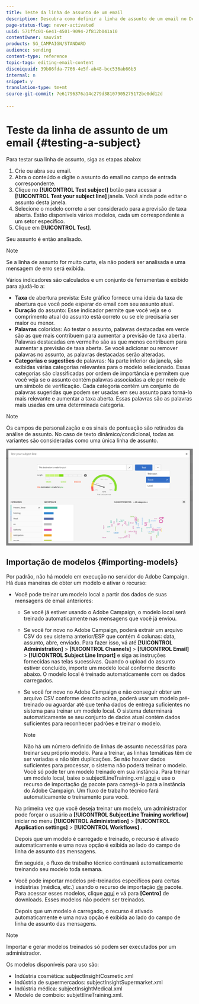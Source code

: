 ```yaml
---
title: Teste da linha de assunto de um email
description: Descubra como definir a linha de assunto de um email no Designer de email.
page-status-flag: never-activated
uuid: 571ffc01-6e41-4501-9094-2f812b041a10
contentOwner: sauviat
products: SG_CAMPAIGN/STANDARD
audience: sending
content-type: reference
topic-tags: editing-email-content
discoiquuid: 39b86fda-7766-4e5f-ab48-bcc536ab66b3
internal: n
snippet: y
translation-type: tm+mt
source-git-commit: 7e61796376a14c279d38107905275172be0dd12d

---
```


# Teste da linha de assunto de um email {#testing-a-subject}

Para testar sua linha de assunto, siga as etapas abaixo:

1. Crie ou abra seu email.
1. Abra o conteúdo e digite o assunto do email no campo de entrada correspondente.
1. Clique no **[!UICONTROL Test subject]** botão para acessar a **[!UICONTROL Test your subject line]** janela. Você ainda pode editar o assunto desta janela.
1. Selecione o modelo correto a ser considerado para a previsão de taxa aberta. Estão disponíveis vários modelos, cada um correspondente a um setor específico.
1. Clique em **[!UICONTROL Test]**.

Seu assunto é então analisado.

>[!NOTE]
>
>Se a linha de assunto for muito curta, ela não poderá ser analisada e uma mensagem de erro será exibida.

Vários indicadores são calculados e um conjunto de ferramentas é exibido para ajudá-lo a:

* **Taxa** de abertura prevista: Este gráfico fornece uma ideia da taxa de abertura que você pode esperar do email com seu assunto atual.
* **Duração** do assunto: Esse indicador permite que você veja se o comprimento atual do assunto está correto ou se ele precisaria ser maior ou menor.
* **Palavras** coloridas: Ao testar o assunto, palavras destacadas em verde são as que mais contribuem para aumentar a previsão de taxa aberta. Palavras destacadas em vermelho são as que menos contribuem para aumentar a previsão de taxa aberta. Se você adicionar ou remover palavras no assunto, as palavras destacadas serão alteradas.
* **Categorias e sugestões** de palavras: Na parte inferior da janela, são exibidas várias categorias relevantes para o modelo selecionado. Essas categorias são classificadas por ordem de importância e permitem que você veja se o assunto contém palavras associadas a ele por meio de um símbolo de verificação. Cada categoria contém um conjunto de palavras sugeridas que podem ser usadas em seu assunto para torná-lo mais relevante e aumentar a taxa aberta. Essas palavras são as palavras mais usadas em uma determinada categoria.

>[!NOTE]
>
>Os campos de personalização e os sinais de pontuação são retirados da análise de assunto. No caso de texto dinâmico/condicional, todas as variantes são consideradas como uma única linha de assunto.

![](assets/predictive_subject_line_example.png)

## Importação de modelos {#importing-models}

Por padrão, não há modelo em execução no servidor do Adobe Campaign. Há duas maneiras de obter um modelo e ativar o recurso:

* Você pode treinar um modelo local a partir dos dados de suas mensagens de email anteriores:

   * Se você já estiver usando o Adobe Campaign, o modelo local será treinado automaticamente nas mensagens que você já enviou.
   * Se você for novo no Adobe Campaign, poderá extrair um arquivo CSV do seu sistema anterior/ESP que contém 4 colunas: data, assunto, abre, enviado. Para fazer isso, vá até **[!UICONTROL Administration]** > **[!UICONTROL Channels]** > **[!UICONTROL Email]** > **[!UICONTROL Subject Line Import]** e siga as instruções fornecidas nas telas sucessivas. Quando o upload do assunto estiver concluído, importe um modelo local conforme descrito abaixo. O modelo local é treinado automaticamente com os dados carregados.
   * Se você for novo no Adobe Campaign e não conseguir obter um arquivo CSV conforme descrito acima, poderá usar um modelo pré-treinado ou aguardar até que tenha dados de entrega suficientes no sistema para treinar um modelo local. O sistema determinará automaticamente se seu conjunto de dados atual contém dados suficientes para reconhecer padrões e treinar o modelo.

      >[!NOTE]
      >
      >Não há um número definido de linhas de assunto necessárias para treinar seu próprio modelo. Para a treinar, as linhas temáticas têm de ser variadas e não têm duplicações. Se não houver dados suficientes para processar, o sistema não poderá treinar o modelo. Você só pode ter um modelo treinado em sua instância.
   Para treinar um modelo local, baixe o subjectLineTraining.xml [aqui](https://support.neolane.net/webApp/downloadCenter?__userConfig=psaDownloadCenter) e use o recurso de importação [de](../../automating/using/managing-packages.md) pacote para carregá-lo para a instância do Adobe Campaign. Um fluxo de trabalho técnico fará automaticamente o treinamento para você.

   Na primeira vez que você deseja treinar um modelo, um administrador pode forçar o usuário a **[!UICONTROL SubjectLine Training workflow]** iniciar no menu **[!UICONTROL Administration]** > **[!UICONTROL Application settings]** > **[!UICONTROL Workflows]** .

   Depois que um modelo é carregado e treinado, o recurso é ativado automaticamente e uma nova opção é exibida ao lado do campo de linha de assunto das mensagens.

   Em seguida, o fluxo de trabalho técnico continuará automaticamente treinando seu modelo toda semana.

* Você pode importar modelos pré-treinados específicos para certas indústrias (médica, etc.) usando o recurso de importação [de](../../automating/using/managing-packages.md) pacote. Para acessar esses modelos, clique [aqui](https://support.neolane.net/webApp/extranetLogin) e vá para **[Centro]** de downloads. Esses modelos não podem ser treinados.

   Depois que um modelo é carregado, o recurso é ativado automaticamente e uma nova opção é exibida ao lado do campo de linha de assunto das mensagens.

>[!NOTE]
>
>Importar e gerar modelos treinados só podem ser executados por um administrador.

Os modelos disponíveis para uso são:

* Indústria cosmética: subjectInsightCosmetic.xml
* Indústria de supermercados: subjectInsightSupermarket.xml
* Indústria médica: subjectInsightMedical.xml
* Modelo de comboio: subjettlineTraining.xml.
